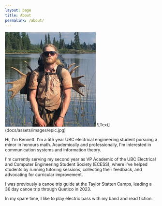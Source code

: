 ```yaml
---
layout: page
title: About
permalink: /about/
---
```

<img src="/docs/assets/images/epic.jpg" width="300" alt = "this is a test">
![Text](docs/assets/images/epic.jpg)

Hi, I'm Bennett. I'm a 5th year UBC electrical engineering student pursuing a minor in honours math. Academically and professionally, I'm interested in communication systems and information theory. 

I'm currently serving my second year as VP Academic of the UBC Electrical and Computer Engineering Student Society (ECESS), where I've helped students by running tutoring sessions, collecting their feedback, and advocating for curricular improvement.

I was previously a canoe trip guide at the Taylor Statten Camps, leading a 36 day canoe trip through Quetico in 2023.

In my spare time, I like to play electric bass with my band and read fiction.

